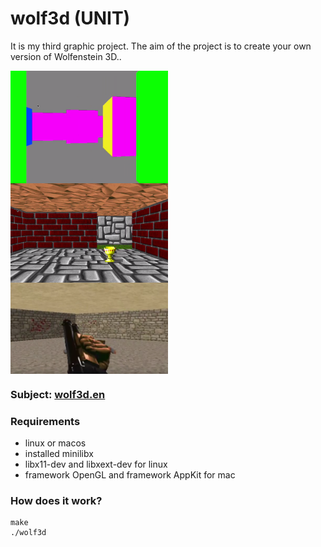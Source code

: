 # wolf3d (UNIT)
It is my third graphic project.
The aim of the project is to create your own version of Wolfenstein 3D..

<img align = "center" src = "scr_1.png" width = "50%"/>
<img align = "center" src = "scr_2.png" width = "50%"/>
<img align = "center" src = "scr_3.png" width = "50%"/>

### Subject: [wolf3d.en][1]

### Requirements
- linux or macos
- installed minilibx
- libx11-dev and libxext-dev for linux
- framework OpenGL and framework AppKit for mac

### How does it work?
	make
	./wolf3d

[1]: https://github.com/vtiterin/wolf3d/blob/master/wolf3d.en.pdf
